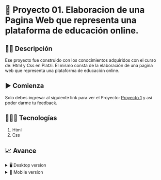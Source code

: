 # 📝 Proyecto 01. Elaboracion de una Pagina Web que representa una plataforma de educación online.


## ✍🏻 Descripción 
Ese proyecto fue construido con los conocimientos adquiridos con el curso de: Html y Css en Platzi.  El mismo consta de la elaboración de una pagina web que representa una plataforma de educación online.

## ▶️ Comienza
Solo debes ingresar al siguiente link para ver el Proyecto: [Proyecto 1](https://diegudeveloper.github.io/Proyecto1_WebCurso/) y asi poder darme tu feedback.

## 👨🏻‍💻 Tecnologías
1. Html
2. Css

## 📈 Avance
<details>
    <summary>🖥 Desktop version</summary>

![](src/Img/desktop.png)

</details>

<details>
    <summary>📱 Mobile version</summary>
    
![](src/Img/movil.png)

</details>
